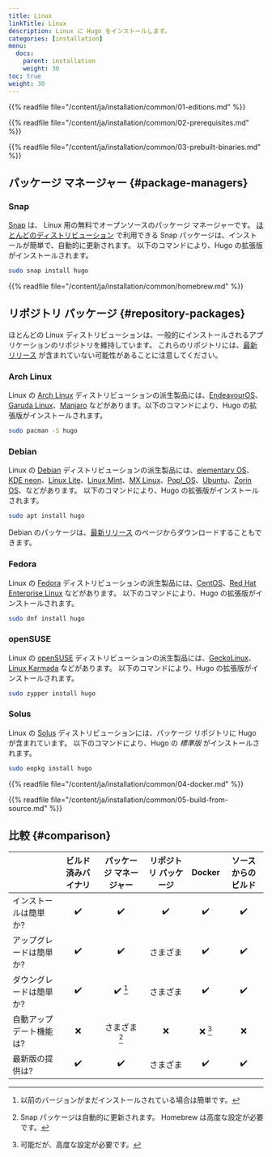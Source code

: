 ```yaml
---
title: Linux
linkTitle: Linux
description: Linux に Hugo をインストールします。
categories: [installation]
menu:
  docs:
    parent: installation
    weight: 30
toc: true
weight: 30
---
```

{{% readfile file="/content/ja/installation/common/01-editions.md" %}}

{{% readfile file="/content/ja/installation/common/02-prerequisites.md" %}}

{{% readfile file="/content/ja/installation/common/03-prebuilt-binaries.md" %}}

## パッケージ マネージャー {#package-managers}

### Snap

[Snap] は、 Linux 用の無料でオープンソースのパッケージ マネージャーです。 [ほとんどのディストリビューション][most distributions] で利用できる Snap パッケージは、インストールが簡単で、自動的に更新されます。 以下のコマンドにより、Hugo の拡張版がインストールされます。

```sh
sudo snap install hugo
```

[most distributions]: https://snapcraft.io/docs/installing-snapd
[Snap]: https://snapcraft.io/

{{% readfile file="/content/ja/installation/common/homebrew.md" %}}

## リポジトリ パッケージ {#repository-packages}

ほとんどの Linux ディストリビューションは、一般的にインストールされるアプリケーションのリポジトリを維持しています。 これらのリポジトリには、[最新リリース][latest release] が含まれていない可能性があることに注意してください。

[latest release]: https://github.com/gohugoio/hugo/releases/latest

### Arch Linux

Linux の [Arch Linux] ディストリビューションの派生製品には、[EndeavourOS]、[Garuda Linux]、[Manjaro] などがあります。以下のコマンドにより、Hugo の拡張版がインストールされます。

```sh
sudo pacman -S hugo
```

[Arch Linux]: https://archlinux.org/
[EndeavourOS]: https://endeavouros.com/
[Manjaro]: https://manjaro.org/
[Garuda Linux]: https://garudalinux.org/

### Debian

Linux の [Debian] ディストリビューションの派生製品には、[elementary OS]、 [KDE neon]、[Linux Lite]、[Linux Mint]、[MX Linux]、[Pop!_OS]、[Ubuntu]、[Zorin OS]、などがあります。 以下のコマンドにより、Hugo の拡張版がインストールされます。

```sh
sudo apt install hugo
```

Debian のパッケージは、[最新リリース][latest release] のページからダウンロードすることもできます。

[Debian]: https://www.debian.org/
[elementary OS]: https://elementary.io/
[KDE neon]: https://neon.kde.org/
[Linux Lite]: https://www.linuxliteos.com/
[Linux Mint]: https://linuxmint.com/
[MX Linux]: https://mxlinux.org/
[Pop!_OS]: https://pop.system76.com/
[Ubuntu]: https://ubuntu.com/
[Zorin OS]: https://zorin.com/os/

### Fedora

Linux の [Fedora] ディストリビューションの派生製品には、[CentOS]、[Red Hat Enterprise Linux] などがあります。 以下のコマンドにより、Hugo の拡張版がインストールされます。


```sh
sudo dnf install hugo
```

[CentOS]: https://www.centos.org/
[Fedora]: https://getfedora.org/
[Red Hat Enterprise Linux]: https://www.redhat.com/

### openSUSE

Linux の [openSUSE] ディストリビューションの派生製品には、[GeckoLinux]、[Linux Karmada] などがあります。 以下のコマンドにより、Hugo の拡張版がインストールされます。


```sh
sudo zypper install hugo
```

[GeckoLinux]: https://geckolinux.github.io/
[Linux Karmada]: https://linuxkamarada.com/
[openSUSE]: https://www.opensuse.org/

### Solus

Linux の [Solus] ディストリビューションには、パッケージ リポジトリに Hugo が含まれています。 以下のコマンドにより、Hugo の _標準版_ がインストールされます。

```sh
sudo eopkg install hugo
```

[Solus]: https://getsol.us/home/

{{% readfile file="/content/ja/installation/common/04-docker.md" %}}

{{% readfile file="/content/ja/installation/common/05-build-from-source.md" %}}

## 比較 {#comparison}

|| ビルド済みバイナリ | パッケージ マネージャー | リポジトリ パッケージ | Docker | ソースからのビルド
:--|:--:|:--:|:--:|:--:|:--:
インストールは簡単か?|:heavy_check_mark:|:heavy_check_mark:|:heavy_check_mark:|:heavy_check_mark:|:heavy_check_mark:
アップグレードは簡単か?|:heavy_check_mark:|:heavy_check_mark:| さまざま |:heavy_check_mark:|:heavy_check_mark:
ダウングレードは簡単か?|:heavy_check_mark:|:heavy_check_mark: [^1]| さまざま |:heavy_check_mark:|:heavy_check_mark:
自動アップデート機能は?|:x:| さまざま [^2]|:x:|:x: [^3]|:x:
最新版の提供は?|:heavy_check_mark:|:heavy_check_mark:| さまざま |:heavy_check_mark:|:heavy_check_mark:

[^1]: 以前のバージョンがまだインストールされている場合は簡単です。
[^2]: Snap パッケージは自動的に更新されます。 Homebrew は高度な設定が必要です。
[^3]: 可能だが、高度な設定が必要です。
